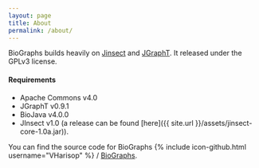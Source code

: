 ```yaml
---
layout: page
title: About
permalink: /about/
---
```


BioGraphs builds heavily on [Jinsect][jinsect] and [JGraphT][jgrapht]. It released under the GPLv3 license.

#### Requirements
* Apache Commons v4.0
* JGraphT v0.9.1
* BioJava v4.0.0
* JInsect v1.0 (a release can be found [here]({{ site.url }}/assets/jinsect-core-1.0a.jar)).

You can find the source code for BioGraphs
{% include icon-github.html username="VHarisop" %} /
[BioGraphs](https://github.com/VHarisop/BioGraphs). 


[jinsect]: https://github.com/VHarisop/JInsect
[jgrapht]: https://github.com/jgrapht/jgrapht
